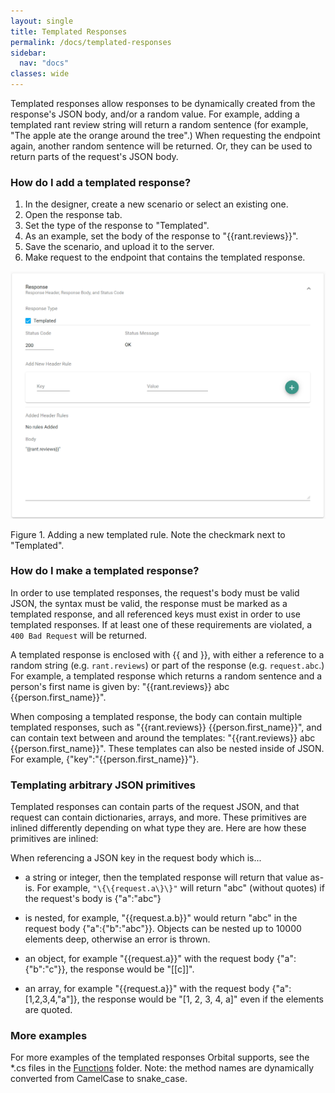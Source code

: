 ```yaml
---
layout: single
title: Templated Responses
permalink: /docs/templated-responses
sidebar:
  nav: "docs"
classes: wide
---
```


Templated responses allow responses to be dynamically created from the response's JSON body, and/or a random value. For example, adding a templated rant review string will return a random sentence (for example, "The apple ate the orange around the tree".) When requesting the endpoint again, another random sentence will be returned. Or, they can be used to return parts of the request's JSON body.

### How do I add a templated response?

1. In the designer, create a new scenario or select an existing one.
2. Open the response tab.
3. Set the type of the response to "Templated".
4. As an example, set the body of the response to "\{\{rant.reviews\}\}".
5. Save the scenario, and upload it to the server.
6. Make request to the endpoint that contains the templated response.

![Templated Response](../../../assets/images/request-match-rules/add-templated-response.png)

Figure 1. Adding a new templated rule. Note the checkmark next to "Templated".

### How do I make a templated response?

In order to use templated responses, the request's body must be valid JSON, the syntax must be valid, the response must be marked as a templated response, and all referenced keys must exist in order to use templated responses. If at least one of these requirements are violated, a `400 Bad Request` will be returned.

A templated response is enclosed with \{\{ and \}\}, with either a reference to a random string (e.g. `rant.reviews`) or part of the response (e.g. `request.abc`.) For example, a templated response which returns a random sentence and a person's first name is given by: "\{\{rant.reviews\}\} abc \{\{person.first_name\}\}".

When composing a templated response, the body can contain multiple templated responses, such as "\{\{rant.reviews\}\} \{\{person.first_name\}\}", and can contain text between and around the templates: "\{\{rant.reviews\}\} abc \{\{person.first_name\}\}". These templates can also be nested inside of JSON. For example, \{"key":"\{\{person.first_name\}\}"\}.

### Templating arbitrary JSON primitives

Templated responses can contain parts of the request JSON, and that request can contain dictionaries, arrays, and more. These primitives are inlined differently depending on what type they are. Here are how these primitives are inlined:

When referencing a JSON key in the request body which is...

- a string or integer, then the templated response will return that value as-is. For example, `"\{\{request.a\}\}"` will return "abc" (without quotes) if the request's body is \{"a":"abc"\}

- is nested, for example, "\{\{request.a.b\}\}" would return "abc" in the request body \{"a":\{"b":"abc"\}\}. Objects can be nested up to 10000 elements deep, otherwise an error is thrown.

- an object, for example "\{\{request.a\}\}" with the request body \{"a":\{"b":"c"\}\}, the response would be "[[c]]".

- an array, for example "\{\{request.a\}\}" with the request body \{"a":[1,2,3,4,"a"]\}, the response would be "[1, 2, 3, 4, a]" even if the elements are quoted.

### More examples

For more examples of the templated responses Orbital supports, see the \*.cs files in the [Functions](https://github.com/FociSolutions/Orbital/tree/master/src/Orbital.Mock.Server/Functions) folder. Note: the method names are dynamically converted from CamelCase to snake_case.
